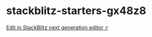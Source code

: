 # stackblitz-starters-gx48z8

[Edit in StackBlitz next generation editor ⚡️](https://stackblitz.com/~/github.com/Trlnity/stackblitz-starters-gx48z8)